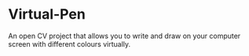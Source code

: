 # Virtual-Pen
An open CV project that allows you to write and draw on your computer screen with different colours virtually. 
